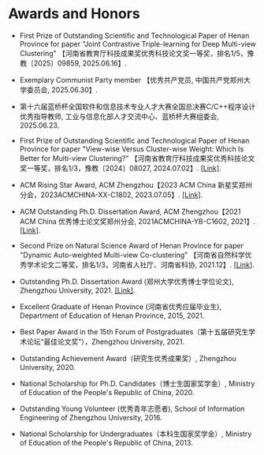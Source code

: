 # Awards and Honors

<ul>

<p style="margin-top: 8px;"><li>First Prize of Outstanding Scientific and Technological Paper of Henan Province for paper "Joint Contrastive Triple-learning for Deep Multi-view Clustering" 【河南省教育厅科技成果奖优秀科技论文奖一等奖，排名1/5，豫教〔2025〕09859, 2025.06.16】.</li></p>

<p style="margin-top: 8px;"><li>Exemplary Communist Party member 【优秀共产党员, 中国共产党郑州大学委员会, 2025.06.30】. </li></p> 

<p style="margin-top: 8px;"><li>第十六届蓝桥杯全国软件和信息技术专业人才大赛全国总决赛C/C++程序设计优秀指导教师, 工业与信息化部人才交流中心、蓝桥杯大赛组委会, 2025.06.23. </li></p> 

<p style="margin-top: 8px;"><li>First Prize of Outstanding Scientific and Technological Paper of Henan Province for paper "View-wise Versus Cluster-wise Weight: Which Is Better for Multi-view Clustering?" 【河南省教育厅科技成果奖优秀科技论文奖一等奖，排名1/3，豫教〔2024〕08027, 2024.07.02】. <a href = "https://jyt.henan.gov.cn/2024/07-02/3016224.html">[Link]</a>.</li></p>

<p style="margin-top: 8px;"><li>ACM Rising Star Award, ACM Zhengzhou【2023 ACM China 新星奖郑州分会，2023ACMCHINA-XX-C1802, 2023.07.05】. <a href = "https://www.acmturc.com/2024/#/newStarAward">[Link]</a>. </li></p> 

<p style="margin-top: 8px;"><li>ACM Outstanding Ph.D. Dissertation Award, ACM Zhengzhou【2021 ACM China 优秀博士论文奖郑州分会, 2021ACMCHINA-YB-C1602, 2021】. <a href = "https://www.acmturc.com/2023/cn/doctoral_thesis_award.html">[Link]</a>. </li></p> 
  
<p style="margin-top: 8px;"><li>Second Prize on Natural Science Award of Henan Province for paper "Dynamic Auto-weighted Multi-view Co-clustering" 【河南省自然科学优秀学术论文二等奖，排名1/3，河南省人社厅、河南省科协, 2021.12】. <a href = "https://hrss.henan.gov.cn/2021/12-20/2368125.html">[Link]</a>.</li></p>

<p style="margin-top: 8px;"><li>Outstanding Ph.D. Dissertation Award (郑州大学优秀博士学位论文), Zhengzhou University, 2021. <a href = "http://gs.zzu.edu.cn/info/1048/11414.htm">[Link]</a>.</li></p>
  
<p style="margin-top: 8px;"><li>Excellent Graduate of Henan Province (河南省优秀应届毕业生), Department of Education of Henan Province, 2015, 2021. </li></p>  

<p style="margin-top: 8px;"><li>Best Paper Award in the 15th Forum of Postgraduates（第十五届研究生学术论坛“最佳论文奖”），Zhengzhou University, 2021. </li></p>
  
<p style="margin-top: 8px;"><li>Outstanding Achievement Award（研究生优秀成果奖）, Zhengzhou University, 2020. </li></p>  
  
<p style="margin-top: 8px;"><li>National Scholarship for Ph.D. Candidates（博士生国家奖学金）, Ministry of Education of the People's Republic of China, 2020. </li></p>  
  
<p style="margin-top: 8px;"><li>Outstanding Young Volunteer (优秀青年志愿者), School of Information Engineering of Zhengzhou University, 2016. </li></p>  
  
<p style="margin-top: 8px;"><li>National Scholarship for Undergraduates（本科生国家奖学金）, Ministry of Education of the People's Republic of China, 2013. </li></p> 

</ul>
